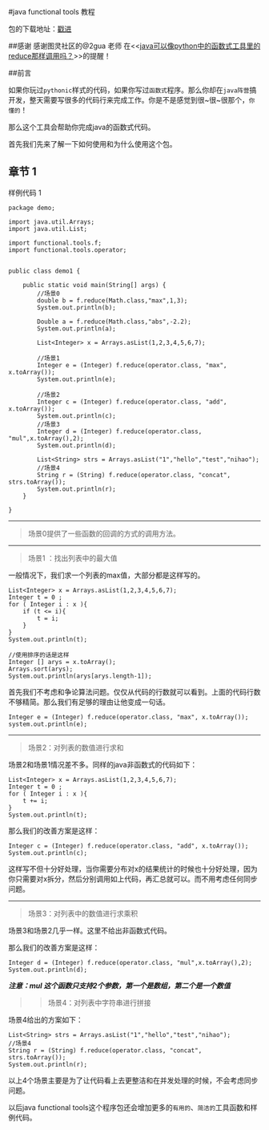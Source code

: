 #java functional tools 教程

包的下载地址：[戳进][1]

##感谢
感谢图灵社区的@2gua 老师 在<<[java可以像python中的函数式工具里的reduce那样调用吗？](http://www.ituring.com.cn/article/details/28306)>>的提醒！


##前言

如果你玩过`pythonic`样式的代码，如果你写过`函数式`程序。那么你却在`java阵营`搞开发，整天需要写很多的代码行来完成工作。你是不是感觉到很~很~很那个，`你懂的`！

那么这个工具会帮助你完成java的函数式代码。


首先我们先来了解一下如何使用和为什么使用这个包。

## 章节 1

样例代码 1

	package demo;
	
	import java.util.Arrays;
	import java.util.List;
	
	import functional.tools.f;
	import functional.tools.operator;
	
	
	public class demo1 {
	
		public static void main(String[] args) {
			//场景0
			double b = f.reduce(Math.class,"max",1,3);
			System.out.println(b);
			
			Double a = f.reduce(Math.class,"abs",-2.2);
			System.out.println(a);
	
			List<Integer> x = Arrays.asList(1,2,3,4,5,6,7);
			
			//场景1
			Integer e = (Integer) f.reduce(operator.class, "max", x.toArray());
			System.out.println(e);
			
			//场景2
			Integer c = (Integer) f.reduce(operator.class, "add", x.toArray());
			System.out.println(c);
			//场景3
			Integer d = (Integer) f.reduce(operator.class, "mul",x.toArray(),2);
			System.out.println(d);
			
			List<String> strs = Arrays.asList("1","hello","test","nihao");
			//场景4
			String r = (String) f.reduce(operator.class, "concat", strs.toArray());
			System.out.println(r);
		}
	
	}

---


> 场景0提供了一些函数的回调的方式的调用方法。

---

> 场景1 ：找出列表中的最大值

一般情况下，我们求一个列表的max值，大部分都是这样写的。

	List<Integer> x = Arrays.asList(1,2,3,4,5,6,7);
	Integer t = 0 ;
	for ( Integer i : x ){
		if (t <= i){
			t = i;
		}
	}
	System.out.println(t);
	
	//使用排序的话是这样
	Integer [] arys = x.toArray();
	Arrays.sort(arys);
	System.out.println(arys[arys.length-1]);
	

首先我们不考虑和争论算法问题。仅仅从代码的行数就可以看到。上面的代码行数不够精简。那么我们有足够的理由让他变成一句话。


	Integer e = (Integer) f.reduce(operator.class, "max", x.toArray());
	system.out.println(e);


---

> 场景2：对列表的数值进行求和

场景2和场景1情况差不多。同样的java非函数式的代码如下：

	List<Integer> x = Arrays.asList(1,2,3,4,5,6,7);
	Integer t = 0 ;
	for ( Integer i : x ){
		t += i;
	}
	System.out.println(t);

那么我们的改善方案是这样：

	Integer c = (Integer) f.reduce(operator.class, "add", x.toArray());
	System.out.println(c);

这样写不但十分好处理，当你需要分布对x的结果统计的时候也十分好处理，因为你只需要对x拆分，然后分别调用如上代码，再汇总就可以。而不用考虑任何同步问题。

---


>场景3：对列表中的数值进行求乘积

场景3和场景2几乎一样。这里不给出非函数式代码。

那么我们的改善方案是这样：


	Integer d = (Integer) f.reduce(operator.class, "mul",x.toArray(),2);
	System.out.println(d);

***注意：mul 这个函数只支持2个参数，第一个是数组，第二个是一个数值***

>>场景4：对列表中字符串进行拼接

场景4给出的方案如下：

	List<String> strs = Arrays.asList("1","hello","test","nihao");
	//场景4
	String r = (String) f.reduce(operator.class, "concat", strs.toArray());
	System.out.println(r);

以上4个场景主要是为了让代码看上去更整洁和在并发处理的时候，不会考虑同步问题。

以后java functional tools这个程序包还会增加更多的`有用的`、`简洁的`工具函数和样例代码。


  [1]: https://github.com/ttch/jfunctional